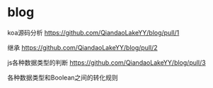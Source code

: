 # blog

koa源码分析
  https://github.com/QiandaoLakeYY/blog/pull/1

继承
  https://github.com/QiandaoLakeYY/blog/pull/2
  
 js各种数据类型的判断
   https://github.com/QiandaoLakeYY/blog/pull/3
   
 
 各种数据类型和Boolean之间的转化规则
